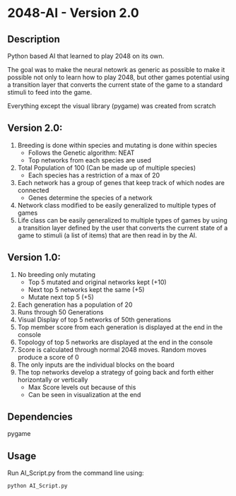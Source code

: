 # 2048-AI - Version 2.0
## Description
Python based AI that learned to play 2048 on its own. 

The goal was to make the neural netowrk as generic as possible to make it possible not only to learn how to play 2048, but other games potential using a transition layer that converts the current state of the game to a standard stimuli to feed into the game.

Everything except the visual library (pygame) was created from scratch 

## Version 2.0:  
1. Breeding is done within species and mutating is done within species  
    - Follows the Genetic algorithm: NEAT  
    - Top networks from each species are used
2. Total Population of 100 (Can be made up of multiple species)
    - Each species has a restriction of a max of 20
3. Each network has a group of genes that keep track of which nodes are connected
    - Genes determine the species of a network
4. Network class modified to be easily generalized to multiple types of games
5. Life class can be easily generalized to multiple types of games by using a transition layer defined by the user that converts the current state of a game to stimuli (a list of items) that are then read in by the AI.

## Version 1.0:  
1. No breeding only mutating
    - Top 5 mutated and original networks kept (+10)
    - Next top 5 networks kept the same (+5)
    - Mutate next top 5 (+5)
2. Each generation has a population of 20
3. Runs through 50 Generations
4. Visual Display of top 5 networks of 50th generations
5. Top member score from each generation is displayed at the end in the console
6. Topology of top 5 networks are displayed at the end in the console
7. Score is calculated through normal 2048 moves. Random moves produce a score of 0
8. The only inputs are the individual blocks on the board
9. The top networks develop a strategy of going back and forth either horizontally or vertically
    - Max Score levels out because of this
    - Can be seen in visualization at the end
  
## Dependencies
pygame

## Usage
Run AI_Script.py from the command line using:
  ```
  python AI_Script.py
  ```
